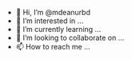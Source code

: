 - 👋 Hi, I’m @mdeanurbd
- 👀 I’m interested in ...
- 🌱 I’m currently learning ...
- 💞️ I’m looking to collaborate on ...
- 📫 How to reach me ...

<!---
mdeanurbd/mdeanurbd is a ✨ special ✨ repository because its `README.md` (this file) appears on your GitHub profile.
You can click the Preview link to take a look at your changes.
--->
